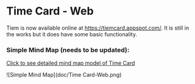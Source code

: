 # Time Card - Web

Tiem is now available online at <https://tiemcard.appspot.com/>. It is still in the works but it does have some basic functionality.

### Simple Mind Map (needs to be updated):

[Click to see detailed mind map model of Time Card](https://rawgithub.com/jon49/TimeCard-Web/master/doc/Time%20Card-Web.html)

![Simple Mind Map](doc/Time Card-Web.png)
